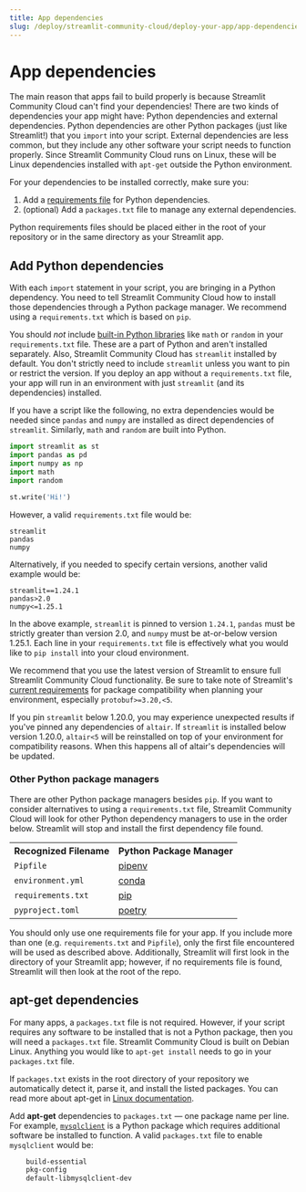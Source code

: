 ```yaml
---
title: App dependencies
slug: /deploy/streamlit-community-cloud/deploy-your-app/app-dependencies
---
```


# App dependencies

The main reason that apps fail to build properly is because Streamlit Community Cloud can't find your dependencies! There are two kinds of dependencies your app might have: Python dependencies and external dependencies. Python dependencies are other Python packages (just like Streamlit!) that you `import` into your script. External dependencies are less common, but they include any other software your script needs to function properly. Since Streamlit Community Cloud runs on Linux, these will be Linux dependencies installed with `apt-get` outside the Python environment.

For your dependencies to be installed correctly, make sure you:

1. Add a [requirements file](#add-python-dependencies) for Python dependencies.
2. (optional) Add a `packages.txt` file to manage any external dependencies.

<Note>

Python requirements files should be placed either in the root of your repository or in the same
directory as your Streamlit app.

</Note>

## Add Python dependencies

With each `import` statement in your script, you are bringing in a Python dependency. You need to tell Streamlit Community Cloud how to install those dependencies through a Python package manager. We recommend using a `requirements.txt` which is based on `pip`.

You should _not_ include <a href="https://docs.python.org/3/py-modindex.html" target="_blank">built-in Python libraries</a> like `math` or `random` in your `requirements.txt` file. These are a part of Python and aren't installed separately. Also, Streamlit Community Cloud has `streamlit` installed by default. You don't strictly need to include `streamlit` unless you want to pin or restrict the version. If you deploy an app without a `requirements.txt` file, your app will run in an environment with just `streamlit` (and its dependencies) installed.

If you have a script like the following, no extra dependencies would be needed since `pandas` and `numpy` are installed as direct dependencies of `streamlit`. Similarly, `math` and `random` are built into Python.

```python
import streamlit as st
import pandas as pd
import numpy as np
import math
import random

st.write('Hi!')
```

However, a valid `requirements.txt` file would be:

```none
streamlit
pandas
numpy
```

Alternatively, if you needed to specify certain versions, another valid example would be:

```none
streamlit==1.24.1
pandas>2.0
numpy<=1.25.1
```

In the above example, `streamlit` is pinned to version `1.24.1`, `pandas` must be strictly greater than version 2.0, and `numpy` must be at-or-below version 1.25.1. Each line in your `requirements.txt` file is effectively what you would like to `pip install` into your cloud environment.

<Note>

We recommend that you use the latest version of Streamlit to ensure full Streamlit Community Cloud functionality. Be sure to take note of Streamlit's [current requirements](https://github.com/streamlit/streamlit/blob/develop/lib/setup.py) for package compatibility when planning your environment, especially `protobuf>=3.20,<5`.

</Note>

If you pin `streamlit` below 1.20.0, you may experience unexpected results if you've pinned any dependencies of `altair`. If `streamlit` is installed below version 1.20.0, `altair<5` will be reinstalled on top of your environment for compatibility reasons. When this happens all of altair's dependencies will be updated.

### Other Python package managers

There are other Python package managers besides `pip`. If you want to consider alternatives to using a `requirements.txt` file, Streamlit Community Cloud will look for other Python dependency managers to use in the order below. Streamlit will stop and install the first dependency file found.

<table style={{ textAlign: 'center' }}>
    <tr>
        <th style={{ fontSize: '1.2em' }}> Recognized Filename</th>
        <th style={{ fontSize: '1.2em' }}>Python Package Manager</th>
    </tr>
    <tr>
        <td style={{ fontSize: '1em' }}><code>Pipfile</code></td>
        <td style={{ fontSize: '1em' }}><a href="https://pipenv-fork.readthedocs.io/en/latest/basics.html" target="_blank">pipenv</a></td>
    </tr>
    <tr>
        <td style={{ fontSize: '1em' }}><code>environment.yml</code></td>
        <td style={{ fontSize: '1em' }}><a href="https://conda.io/projects/conda/en/latest/user-guide/tasks/manage-environments.html#creating-an-environment-file-manually" target="_blank">conda</a></td>
    </tr>
    <tr>
        <td style={{ fontSize: '1em' }}><code>requirements.txt</code></td>
        <td style={{ fontSize: '1em' }}><a href="https://pip.pypa.io/en/stable/user_guide/#requirements-files" target="_blank">pip</a></td>
    </tr>
    <tr>
        <td style={{ fontSize: '1em' }}><code>pyproject.toml</code></td>
        <td style={{ fontSize: '1em' }}><a href="https://python-poetry.org/docs/basic-usage/" target="_blank">poetry</a></td>
    </tr>
</table>

<Warning>

You should only use one requirements file for your app. If you include more than one (e.g. `requirements.txt` and `Pipfile`), only the first file encountered will be used as described above. Additionally, Streamlit will first look in the directory of your Streamlit app; however, if no requirements file is found, Streamlit will then look at the root of the repo.

</Warning>

## apt-get dependencies

For many apps, a `packages.txt` file is not required. However, if your script requires any software to be installed that is not a Python package, then you will need a `packages.txt` file. Streamlit Community Cloud is built on Debian Linux. Anything you would like to `apt-get install` needs to go in your `packages.txt` file.

If `packages.txt` exists in the root directory of your repository we automatically detect it, parse it, and install the listed packages. You can read more about apt-get in <a href="https://linux.die.net/man/8/apt-get" target="_blank">Linux documentation</a>.

Add **apt-get** dependencies to `packages.txt` &mdash; one package name per line. For example, <a href="https://github.com/PyMySQL/mysqlclient" target="_blank"><code>mysqlclient</code></a> is a Python package which requires additional software be installed to function. A valid `packages.txt` file to enable `mysqlclient` would be:

```bash
    build-essential
    pkg-config
    default-libmysqlclient-dev
```
